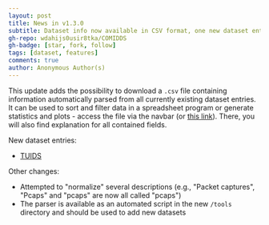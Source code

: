 ```yaml
---
layout: post
title: News in v1.3.0
subtitle: Dataset info now available in CSV format, one new dataset entry
gh-repo: wdahijs0usir8tka/COMIDDS
gh-badge: [star, fork, follow]
tags: [dataset, features]
comments: true
author: Anonymous Author(s)
---
```


This update adds the possibility to download a `.csv` file containing information automatically parsed from all currently existing dataset entries.
It can be used to sort and filter data in a spreadsheet program or generate statistics and plots - access the file via the navbar (or [this link](/COMIDDS/content/csv_download)).
There, you will also find explanation for all contained fields.

New dataset entries:
- [TUIDS](/COMIDDS/content/datasets/tuids)

Other changes:
- Attempted to "normalize" several descriptions (e.g., "Packet captures", "Pcaps" and "pcaps" are now all called "pcaps")
- The parser is available as an automated script in the new `/tools` directory and should be used to add new datasets
